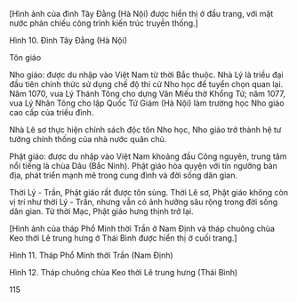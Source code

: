 [Hình ảnh của đình Tây Đằng (Hà Nội) được hiển thị ở đầu trang, với mặt nước phản chiếu công trình kiến trúc truyền thống.]

Hình 10. Đình Tây Đằng (Hà Nội)

Tôn giáo

Nho giáo: được du nhập vào Việt Nam từ thời Bắc thuộc. Nhà Lý là triều đại đầu tiên chính thức sử dụng chế độ thi cử Nho học để tuyển chọn quan lại. Năm 1070, vua Lý Thánh Tông cho dựng Văn Miếu thờ Khổng Tử; năm 1077, vua Lý Nhân Tông cho lập Quốc Tử Giám (Hà Nội) làm trường học Nho giáo cao cấp của triều đình.

Nhà Lê sơ thực hiện chính sách độc tôn Nho học, Nho giáo trở thành hệ tư tưởng chính thống của nhà nước quân chủ.

Phật giáo: được du nhập vào Việt Nam khoảng đầu Công nguyên, trung tâm nổi tiếng là chùa Dâu (Bắc Ninh). Phật giáo hòa quyện với tín ngưỡng bản địa, phát triển mạnh mẽ trong cung đình và đời sống dân gian.

Thời Lý - Trần, Phật giáo rất được tôn sùng. Thời Lê sơ, Phật giáo không còn vị trí như thời Lý - Trần, nhưng vẫn có ảnh hưởng sâu rộng trong đời sống dân gian. Từ thời Mạc, Phật giáo hưng thịnh trở lại.

[Hình ảnh của tháp Phổ Minh thời Trần ở Nam Định và tháp chuông chùa Keo thời Lê trung hưng ở Thái Bình được hiển thị ở cuối trang.]

Hình 11. Tháp Phổ Minh thời Trần (Nam Định)

Hình 12. Tháp chuông chùa Keo thời Lê trung hưng (Thái Bình)

115